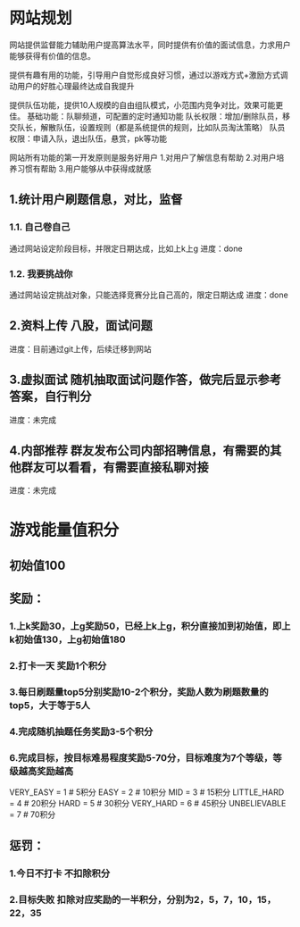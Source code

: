 # 网站规划
网站提供监督能力辅助用户提高算法水平，同时提供有价值的面试信息，力求用户能够获得有价值的信息。

提供有趣有用的功能，引导用户自觉形成良好习惯，通过以游戏方式+激励方式调动用户的好胜心理最终达成自我提升

提供队伍功能，提供10人规模的自由组队模式，小范围内竞争对比，效果可能更佳。
基础功能：队聊频道，可配置的定时通知功能
队长权限：增加/删除队员，移交队长，解散队伍，设置规则（都是系统提供的规则，比如队员淘汰策略）
队员权限：申请入队，退出队伍，悬赏，pk等功能

网站所有功能的第一开发原则是服务好用户
1.对用户了解信息有帮助
2.对用户培养习惯有帮助
3.用户能够从中获得成就感

## 1.统计用户刷题信息，对比，监督 
### 1.1. 自己卷自己
通过网站设定阶段目标，并限定日期达成，比如上k上g
进度：done
### 1.2. 我要挑战你
通过网站设定挑战对象，只能选择竞赛分比自己高的，限定日期达成
进度：done
## 2.资料上传 八股，面试问题
进度：目前通过git上传，后续迁移到网站
## 3.虚拟面试 随机抽取面试问题作答，做完后显示参考答案，自行判分
进度：未完成
## 4.内部推荐 群友发布公司内部招聘信息，有需要的其他群友可以看看，有需要直接私聊对接
进度：未完成

# 游戏能量值积分
## 初始值100
## 奖励：
### 1.上k奖励30，上g奖励50，已经上k上g，积分直接加到初始值，即上k初始值130，上g初始值180
### 2.打卡一天 奖励1个积分
### 3.每日刷题量top5分别奖励10-2个积分，奖励人数为刷题数量的top5，大于等于5人
### 4.完成随机抽题任务奖励3-5个积分
### 6.完成目标，按目标难易程度奖励5-70分，目标难度为7个等级，等级越高奖励越高
VERY_EASY = 1  # 5积分
EASY = 2     # 10积分
MID = 3      # 15积分
LITTLE_HARD = 4  # 20积分
HARD = 5       # 30积分
VERY_HARD = 6   # 45积分
UNBELIEVABLE = 7  # 70积分

## 惩罚：
### 1.今日不打卡 不扣除积分
### 2.目标失败 扣除对应奖励的一半积分，分别为2，5，7，10，15，22，35